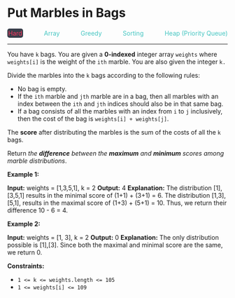 # Put Marbles in Bags

<div style="display: flex; justify-content: space-between; align-items: center">
<div style="color: #ff375f;
padding: 2px; background-color: #3a3f4b; border-radius: 5px;">Hard</div>
<div style="color: #46c6c2">Array</div>
<div style="color: #46c6c2">Greedy</div>
<div style="color: #46c6c2">Sorting</div>
<div style="color: #46c6c2">Heap (Priority Queue)</div>
</div>

---

You have `k` bags. You are given a **0-indexed** integer array `weights` where `weights[i]` is the weight of the `ith` marble. You are also given the integer `k.`

Divide the marbles into the `k` bags according to the following rules:

*   No bag is empty.
*   If the `ith` marble and `jth` marble are in a bag, then all marbles with an index between the `ith` and `jth` indices should also be in that same bag.
*   If a bag consists of all the marbles with an index from `i` to `j` inclusively, then the cost of the bag is `weights[i] + weights[j]`.

The **score** after distributing the marbles is the sum of the costs of all the `k` bags.

Return _the **difference** between the **maximum** and **minimum** scores among marble distributions_.

**Example 1:**

**Input:** weights = \[1,3,5,1\], k = 2
**Output:** 4
**Explanation:** 
The distribution \[1\],\[3,5,1\] results in the minimal score of (1+1) + (3+1) = 6. 
The distribution \[1,3\],\[5,1\], results in the maximal score of (1+3) + (5+1) = 10. 
Thus, we return their difference 10 - 6 = 4.

**Example 2:**

**Input:** weights = \[1, 3\], k = 2
**Output:** 0
**Explanation:** The only distribution possible is \[1\],\[3\]. 
Since both the maximal and minimal score are the same, we return 0.

**Constraints:**

*   `1 <= k <= weights.length <= 105`
*   `1 <= weights[i] <= 109`